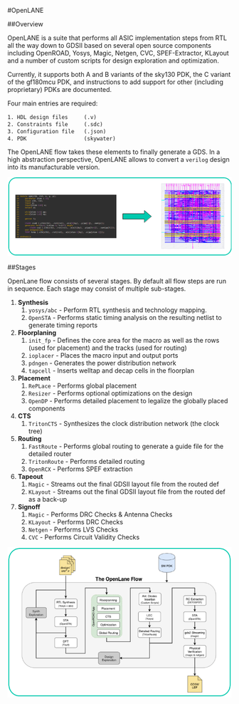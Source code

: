 #OpenLANE

##Overview

OpenLANE is a suite that performs all ASIC implementation steps from RTL all the way down to GDSII based on several open source components including OpenROAD, Yosys, Magic, Netgen, CVC, SPEF-Extractor, KLayout and a number of custom scripts for design exploration and optimization.

Currently, it supports both A and B variants of the sky130 PDK, the C variant of the gf180mcu PDK, and instructions to add support for other (including proprietary) PDKs are documented.

Four main entries are required: 

    1. HDL design files		(.v)
    2. Constraints file 	(.sdc)
    3. Configuration file	(.json)
    4. PDK 					(skywater)

The OpenLANE flow takes these elements to finally generate a GDS. In a high abstraction perspective, OpenLANE allows to convert a `verilog` design into its manufacturable version.

![RTL2GDS Image](https://github.com/saredabcar/tae_2023_ol/blob/main/assets/images/rtl2gds.png)

##Stages

OpenLane flow consists of several stages. By default all flow steps are run in sequence. Each stage may consist of multiple sub-stages.

1. **Synthesis**
    1. `yosys/abc` - Perform RTL synthesis and technology mapping.
    2. `OpenSTA` - Performs static timing analysis on the resulting netlist to generate timing reports
2. **Floorplaning**
    1. `init_fp` - Defines the core area for the macro as well as the rows (used for placement) and the tracks (used for routing)
    2. `ioplacer` - Places the macro input and output ports
    3. `pdngen` - Generates the power distribution network
    4. `tapcell` - Inserts welltap and decap cells in the floorplan
3. **Placement**
    1. `RePLace` - Performs global placement
    2. `Resizer` - Performs optional optimizations on the design
    3. `OpenDP` - Performs detailed placement to legalize the globally placed components
4. **CTS**
    1. `TritonCTS` - Synthesizes the clock distribution network (the clock tree)
5. **Routing**
    1. `FastRoute` - Performs global routing to generate a guide file for the detailed router
    2. `TritonRoute` - Performs detailed routing
    3. `OpenRCX` - Performs SPEF extraction
6. **Tapeout**
    1. `Magic` - Streams out the final GDSII layout file from the routed def
    2. `KLayout` - Streams out the final GDSII layout file from the routed def as a back-up
7. **Signoff**
    1. `Magic` - Performs DRC Checks & Antenna Checks
    2. `KLayout` - Performs DRC Checks
    3. `Netgen` - Performs LVS Checks
    4. `CVC` - Performs Circuit Validity Checks

![OpenLANE_flow_diagram](https://github.com/saredabcar/tae_2023_ol/blob/main/assets/images/openlane_flow_diagram.png)


